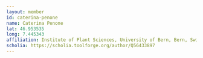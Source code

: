 ```yaml
---
layout: member
id: caterina-penone
name: Caterina Penone
lat: 46.953535
long: 7.445343
affiliation: Institute of Plant Sciences, University of Bern, Bern, Switzerland
scholia: https://scholia.toolforge.org/author/Q56433897
---
```



